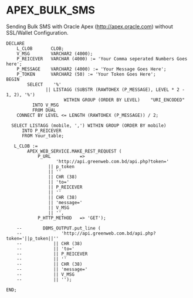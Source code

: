 # APEX_BULK_SMS
Sending Bulk SMS with Oracle Apex (http://apex.oracle.com) without SSL/Wallet Configuration.


    DECLARE
        L_CLOB       CLOB;
        V_MSG        VARCHAR2 (4000);
        P_REICEVER   VARCHAR (4000) := 'Your Comma seperated Numbers Goes here';
        P_MESSAGE    VARCHAR2 (4000) := 'Your Message Goes Here';
        P_TOKEN      VARCHAR2 (50) := 'Your Token Goes Here';
    BEGIN
            SELECT    '%'
                   || LISTAGG (SUBSTR (RAWTOHEX (P_MESSAGE), LEVEL * 2 - 1, 2), '%')
                          WITHIN GROUP (ORDER BY LEVEL)    "URI_ENCODED"
              INTO V_MSG
              FROM DUAL
        CONNECT BY LEVEL <= LENGTH (RAWTOHEX (P_MESSAGE)) / 2;
    
      SELECT LISTAGG (mobile, ',') WITHIN GROUP (ORDER BY mobile)
          INTO P_REICEVER
          FROM Your_table;
    
       L_CLOB :=
            APEX_WEB_SERVICE.MAKE_REST_REQUEST (
                P_URL           =>
                       'http://api.greenweb.com.bd/api.php?token='
                    || p_token
                    || ''
                    || CHR (38)
                    || 'to='
                    || P_REICEVER
                    || ''
                    || CHR (38)
                    || 'message='
                    || V_MSG
                    || '',
                P_HTTP_METHOD   => 'GET');
                
        --        DBMS_OUTPUT.put_line (
        --               'http://api.greenweb.com.bd/api.php?token='||p_token||''
        --            || CHR (38)
        --            || 'to='
        --            || P_REICEVER
        --            || ''
        --            || CHR (38)
        --            || 'message='
        --            || V_MSG
        --            || '');
    
    END;
